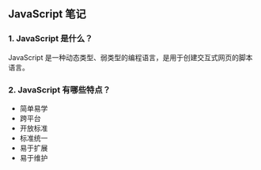 ## JavaScript 笔记

### 1. JavaScript 是什么？

JavaScript 是一种动态类型、弱类型的编程语言，是用于创建交互式网页的脚本语言。

### 2. JavaScript 有哪些特点？

- 简单易学
- 跨平台
- 开放标准
- 标准统一
- 易于扩展
- 易于维护
